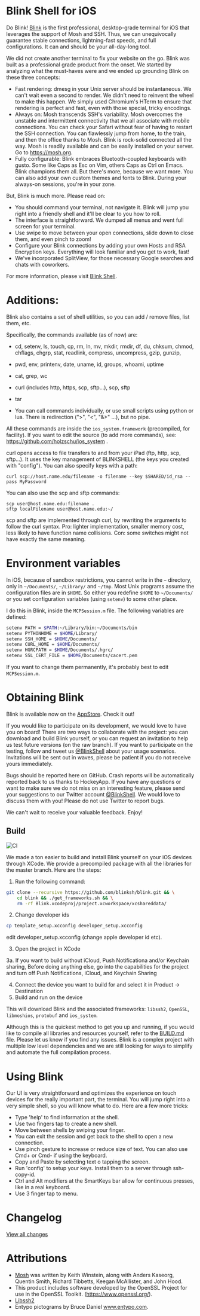 # Blink Shell for iOS
Do Blink! [Blink](https://blink.sh) is the first professional, desktop-grade terminal for iOS that leverages the support of Mosh and SSH. Thus, we can unequivocally guarantee stable connections, lightning-fast speeds, and full configurations. It can and should be your all-day-long tool.

We did not create another terminal to fix your website on the go. Blink was built as a professional grade product from the onset. We started by analyzing what the must-haves were and we ended up grounding Blink on these three concepts:
- Fast rendering: dmesg in your Unix server should be instantaneous. We can't wait even a second to render. We didn't need to reinvent the wheel to make this happen. We simply used Chromium's HTerm to ensure that rendering is perfect and fast, even with those special, tricky encodings.
- Always on: Mosh transcends SSH's variability. Mosh overcomes the unstable and intermittent connectivity that we all associate with mobile connections. You can check your Safari without fear of having to restart the SSH connection. You can flawlessly jump from home, to the train, and then the office thanks to Mosh. Blink is rock-solid connected all the way. Mosh is readily available and can be easily installed on your server. Go to https://mosh.org. 
- Fully configurable: Blink embraces Bluetooth-coupled keyboards with gusto. Some like Caps as Esc on Vim, others Caps as Ctrl on Emacs. Blink champions them all. But there's more, because we want more. You can also add your own custom themes and fonts to Blink. During your always-on sessions, you're in your zone.

But, Blink is much more. Please read on:
- You should command your terminal, not navigate it. Blink will jump you right into a friendly shell and it'll be clear to you how to roll.
- The interface is straightforward. We dumped all menus and went full screen for your terminal.
- Use swipe to move between your open connections, slide down to close them, and even pinch to zoom!
- Configure your Blink connections by adding your own Hosts and RSA Encryption keys. Everything will look familiar and you get to work, fast!
- We've incorporated SplitView, for those necessary Google searches and chats with coworkers.

For more information, please visit [Blink Shell](https://blink.sh).

# Additions: 

Blink also contains a set of shell utilities, so you can add / remove files, list them, etc.

Specifically, the commands available (as of now) are:

* cd, setenv, ls, touch, cp, rm, ln, mv, mkdir, rmdir, 
df, du, chksum, chmod, chflags, chgrp, stat, readlink, 
compress, uncompress, gzip, gunzip,
* pwd, env, printenv, date, uname, id, groups, whoami, uptime
* cat, grep, wc
* curl (includes http, https, scp, sftp...), scp, sftp
* tar 

* You can call commands individually, or use small scripts using python or lua. There is redirection (">", "<", "&>" ...), but no pipe. 

All these commands are inside the `ios_system.framework` (precompiled, for facility). If you want to edit the source (to add more commands), see: https://github.com/holzschu/ios_system . 

curl opens access to file transfers to and from your iPad (ftp, http, scp, sftp...). It uses the key management of BLINKSHELL  (the keys you created with "config"). You can also specify keys with a path:
```
curl scp://host.name.edu/filename -o filename --key $SHARED/id_rsa --pass MyPassword 
```
You can also use the scp and sftp commands:
```
scp user@host.name.edu:filename . 
sftp localFilename user@host.name.edu:~/ 
```

scp and sftp are implemented through curl, by rewriting the arguments to follow the curl syntax. Pro: lighter implementation, smaller memory cost, less likely to have function name collisions. Con: some switches might not have exactly the same meaning. 

# Environment variables

In iOS, because of sandbox restrictions, you cannot write in the `~` directory, only in `~/Documents/`, `~/Library/` and `~/tmp`. Most Unix programs assume the configuration files are in `$HOME`. 
So either you redefine `$HOME` to `~/Documents/` or you set configuration variables (using `setenv`) to some other place.

I do this in Blink, inside the `MCPSession.m` file. The following variables are defined:
```bash
setenv PATH = $PATH:~/Library/bin:~/Documents/bin
setenv PYTHONHOME = $HOME/Library/
setenv SSH_HOME = $HOME/Documents/
setenv CURL_HOME = $HOME/Documents/
setenv HGRCPATH = $HOME/Documents/.hgrc/
setenv SSL_CERT_FILE = $HOME/Documents/cacert.pem
```

If you want to change them permanently, it's probably best to edit `MCPSession.m`.

# Obtaining Blink
Blink is available now on the [AppStore](https://itunes.apple.com/app/id1156707581). Check it out!

If you would like to participate on its development, we would love to have you on board! There are two ways to collaborate with the project: you can download and build Blink yourself, or you can request an invitation to help us test future versions (on the raw branch). If you want to participate on the testing, follow and tweet us [@BlinkShell](https://twitter.com/BlinkShell) about your usage scenarios. Invitations will be sent out in waves, please be patient if you do not receive yours immediately.

Bugs should be reported here on GitHub. Crash reports will be automatically reported back to us thanks to HockeyApp. If you have any questions or want to make sure we do not miss on an interesting feature, please send your suggestions to our Twitter account [@BlinkShell](https://twitter.com/BlinkShell). We would love to discuss them with you! Please do not use Twitter to report bugs.

We can't wait to receive your valuable feedback. Enjoy!

## Build
![CI](https://github.com/blinksh/blink/workflows/CI/badge.svg)

We made a ton easier to build and install Blink yourself on your iOS devices through XCode. We provide a precompiled package with all the libraries for the master branch. Here are the steps:

1. Run the following command:
```bash
git clone --recursive https://github.com/blinksh/blink.git && \
    cd blink && ./get_frameworks.sh && \
    rm -rf Blink.xcodeproj/project.xcworkspace/xcshareddata/
```

2. Change developer ids

```bash
cp template_setup.xcconfig developer_setup.xcconfig
```

edit developer_setup.xcconfig (change apple developer id etc).

3. Open the project in XCode

3a. If you want to build without iCloud, Push Notificationa and/or Keychain sharing, Before doing anything else, go into the capabilities for the project and turn off Push Notifications, iCloud, and Keychain Sharing

4. Connect the device you want to build for and select it in Product -> Destination
5. Build and run on the device

This will download Blink and the associated frameworks: `libssh2`, `OpenSSL`, `libmoshios`, `protobuf` and `ios_system`. 

Although this is the quickest method to get you up and running, if you would like to compile all libraries and resources yourself, refer to the [BUILD.md](BUILD.md) file. Please let us know if you find any issues. Blink is a complex project with multiple low level dependencies and we are still looking for ways to simplify and automate the full compilation process.

# Using Blink
Our UI is very straightforward and optimizes the experience on touch devices for the really important part, the terminal. You will jump right into a very simple shell, so you will know what to do. Here are a few more tricks:
- Type 'help' to find information at the shell.
- Use two fingers tap to create a new shell.
- Move between shells by swiping your finger.
- You can exit the session and get back to the shell to open a new connection.
- Use pinch gesture to increase or reduce size of text. You can also use Cmd+ or Cmd- if using the keyboard.
- Copy and Paste by selecting text o tapping the screen.
- Run 'config' to setup your keys. Install them to a server through ssh-copy-id.
- Ctrl and Alt modifiers at the SmartKeys bar allow for continuous presses, like in a real keyboard.
- Use 3 finger tap to menu.

# Changelog

[View all changes](CHANGELOG.md)

# Attributions
- [Mosh](https://mosh.org) was written by Keith Winstein, along with Anders Kaseorg, Quentin Smith, Richard Tibbetts, Keegan McAllister, and John Hood.
- This product includes software developed by the OpenSSL Project
for use in the OpenSSL Toolkit. (https://www.openssl.org/).
- [Libssh2](https://www.libssh2.org)
- Entypo pictograms by Bruce Daniel www.entypo.com.
